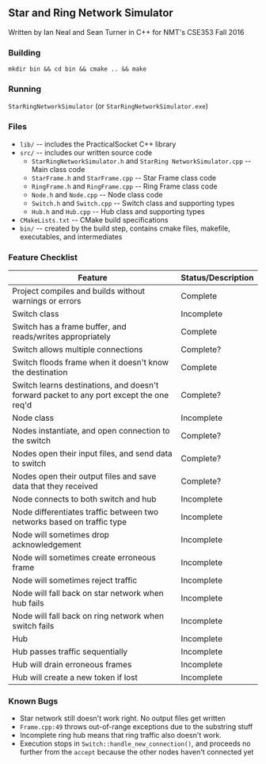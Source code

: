 ## Star and Ring Network Simulator

Written by Ian Neal and Sean Turner in C++ for NMT's CSE353 Fall 2016

### Building
`mkdir bin && cd bin && cmake .. && make`

### Running
`StarRingNetworkSimulator` (or `StarRingNetworkSimulator.exe`)

### Files
* `lib/` -- includes the PracticalSocket C++ library
* `src/` -- includes our written source code
  * `StarRingNetworkSimulator.h` and `StarRing
  NetworkSimulator.cpp` -- Main class code
  * `StarFrame.h` and `StarFrame.cpp` -- Star Frame class code
  * `RingFrame.h` and `RingFrame.cpp` -- Ring Frame class code
  * `Node.h` and `Node.cpp` -- Node class code
  * `Switch.h` and `Switch.cpp` -- Switch class and supporting types
  * `Hub.h` and `Hub.cpp` -- Hub class and supporting types
* `CMakeLists.txt` -- CMake build specifications
* `bin/` -- created by the build step, contains cmake files, makefile, executables, and intermediates

### Feature Checklist

| Feature                                                                                    | Status/Description           |
| ------------------------------------------------------------------------------------------ | ---------------------------- |
| Project compiles and builds without warnings or errors                                     | Complete                     |
| Switch class                                                                               | Incomplete                   |
| Switch has a frame buffer, and reads/writes appropriately                                  | Complete                     |
| Switch allows multiple connections                                                         | Complete?                    |
| Switch floods frame when it doesn't know the destination                                   | Complete                     |
| Switch learns destinations, and doesn't forward packet to any port except the one req'd    | Complete?                    |
| Node class                                                                                 | Incomplete                   |
| Nodes instantiate, and open connection to the switch                                       | Complete?                    |
| Nodes open their input files, and send data to switch                                      | Complete?                    |
| Nodes open their output files and save data that they received                             | Complete?                    |
| Node connects to both switch and hub                                                       | Incomplete                   |
| Node differentiates traffic between two networks based on traffic type                     | Incomplete                   |
| Node will sometimes drop acknowledgement                                                   | Incomplete                   |
| Node will sometimes create erroneous frame                                                 | Incomplete                   |
| Node will sometimes reject traffic                                                         | Incomplete                   |
| Node will fall back on star network when hub fails                                         | Incomplete                   |
| Node will fall back on ring network when switch fails                                      | Incomplete                   | 
| Hub                                                                                        | Incomplete                   |
| Hub passes traffic sequentially                                                            | Incomplete                   |
| Hub will drain erroneous frames                                                            | Incomplete                   |
| Hub will create a new token if lost                                                        | Incomplete                   |

### Known Bugs
* Star network still doesn't work right. No output files get written
* `Frame.cpp:49` throws out-of-range exceptions due to the substring stuff
* Incomplete ring hub means that ring traffic also doesn't work.
* Execution stops in `Switch::handle_new_connection()`, and proceeds no further from the `accept` because the other nodes haven't connected yet